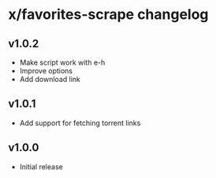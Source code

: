 # x/favorites-scrape changelog

## v1.0.2
* Make script work with e-h
* Improve options
* Add download link

## v1.0.1
* Add support for fetching torrent links

## v1.0.0
* Initial release
